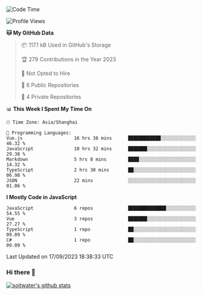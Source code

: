 <!--START_SECTION:waka-->
![Code Time](http://img.shields.io/badge/Code%20Time-2%2C545%20hrs%2012%20mins-blue)

![Profile Views](http://img.shields.io/badge/Profile%20Views-0-blue)

**🐱 My GitHub Data** 

> 📦 117.1 kB Used in GitHub's Storage 
 > 
> 🏆 279 Contributions in the Year 2023
 > 
> 🚫 Not Opted to Hire
 > 
> 📜 6 Public Repositories 
 > 
> 🔑 4 Private Repositories 
 > 
📊 **This Week I Spent My Time On** 

```text
🕑︎ Time Zone: Asia/Shanghai

💬 Programming Languages: 
Vue.js                   16 hrs 36 mins      ████████████░░░░░░░░░░░░░   46.32 % 
JavaScript               10 hrs 32 mins      ███████░░░░░░░░░░░░░░░░░░   29.38 % 
Markdown                 5 hrs 8 mins        ████░░░░░░░░░░░░░░░░░░░░░   14.32 % 
TypeScript               2 hrs 30 mins       ██░░░░░░░░░░░░░░░░░░░░░░░   06.98 % 
JSON                     22 mins             ░░░░░░░░░░░░░░░░░░░░░░░░░   01.06 % 
```

**I Mostly Code in JavaScript** 

```text
JavaScript               6 repos             ██████████████░░░░░░░░░░░   54.55 % 
Vue                      3 repos             ███████░░░░░░░░░░░░░░░░░░   27.27 % 
TypeScript               1 repo              ██░░░░░░░░░░░░░░░░░░░░░░░   09.09 % 
C#                       1 repo              ██░░░░░░░░░░░░░░░░░░░░░░░   09.09 % 
```




 Last Updated on 17/09/2023 18:38:33 UTC
<!--END_SECTION:waka-->

### Hi there 👋
[![soitwater's github stats](https://github-readme-stats.vercel.app/api?username=soitwater)](https://github.com/soitwater/github-readme-stats)
